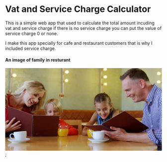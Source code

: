 # Vat and Service Charge Calculator

This is a simple web app that used to calculate the total amount incuding vat and service charge if there is no service charge you can put the value of service charge 0 or none.

I make this app specially for cafe and restaurant customers that is why I included service charge.

#### An image of family in resturant

![family in resturant](./src/img/bg-img-1.jpg);
